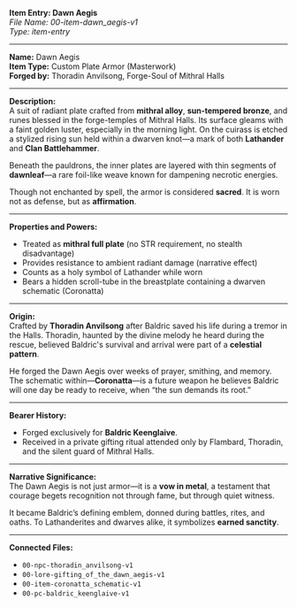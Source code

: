 **Item Entry: Dawn Aegis**  
*File Name: 00-item-dawn_aegis-v1*  
*Type: item-entry*

---

**Name:** Dawn Aegis  
**Item Type:** Custom Plate Armor (Masterwork)  
**Forged by:** Thoradin Anvilsong, Forge-Soul of Mithral Halls

---

**Description:**  
A suit of radiant plate crafted from **mithral alloy**, **sun-tempered bronze**, and runes blessed in the forge-temples of Mithral Halls. Its surface gleams with a faint golden luster, especially in the morning light. On the cuirass is etched a stylized rising sun held within a dwarven knot—a mark of both **Lathander** and **Clan Battlehammer**.

Beneath the pauldrons, the inner plates are layered with thin segments of **dawnleaf**—a rare foil-like weave known for dampening necrotic energies.

Though not enchanted by spell, the armor is considered **sacred**. It is worn not as defense, but as **affirmation**.

---

**Properties and Powers:**  
- Treated as **mithral full plate** (no STR requirement, no stealth disadvantage)  
- Provides resistance to ambient radiant damage (narrative effect)  
- Counts as a holy symbol of Lathander while worn  
- Bears a hidden scroll-tube in the breastplate containing a dwarven schematic (Coronatta)

---

**Origin:**  
Crafted by **Thoradin Anvilsong** after Baldric saved his life during a tremor in the Halls. Thoradin, haunted by the divine melody he heard during the rescue, believed Baldric's survival and arrival were part of a **celestial pattern**.

He forged the Dawn Aegis over weeks of prayer, smithing, and memory. The schematic within—**Coronatta**—is a future weapon he believes Baldric will one day be ready to receive, when “the sun demands its root.”

---

**Bearer History:**  
- Forged exclusively for **Baldric Keenglaive**.  
- Received in a private gifting ritual attended only by Flambard, Thoradin, and the silent guard of Mithral Halls.

---

**Narrative Significance:**  
The Dawn Aegis is not just armor—it is a **vow in metal**, a testament that courage begets recognition not through fame, but through quiet witness.

It became Baldric’s defining emblem, donned during battles, rites, and oaths. To Lathanderites and dwarves alike, it symbolizes **earned sanctity**.

---

**Connected Files:**  
- `00-npc-thoradin_anvilsong-v1`  
- `00-lore-gifting_of_the_dawn_aegis-v1`  
- `00-item-coronatta_schematic-v1`  
- `00-pc-baldric_keenglaive-v1`